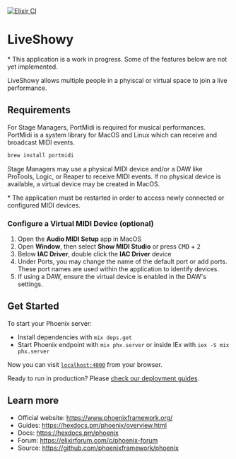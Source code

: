 [![Elixir CI](https://github.com/type1fool/live_showy/actions/workflows/elixir.yml/badge.svg?branch=main)](https://github.com/type1fool/live_showy/actions/workflows/elixir.yml)

# LiveShowy

\* This application is a work in progress. Some of the features below are not yet implemented.

LiveShowy allows multiple people in a phyiscal or virtual space to join a live performance.

## Requirements

For Stage Managers, PortMidi is required for musical performances. PortMidi is a system library for MacOS and Linux which can receive and broadcast MIDI events.

```bash
brew install portmidi
```

Stage Managers may use a physical MIDI device and/or a DAW like ProTools, Logic, or Reaper to receive MIDI events. If no physical device is available, a virtual device may be created in MacOS.

\* The application must be restarted in order to access newly connected or configured MIDI devices.

### Configure a Virtual MIDI Device (optional)

1. Open the **Audio MIDI Setup** app in MacOS
1. Open **Window**, then select **Show MIDI Studio** or press <kbd>CMD</kbd> + <kbd>2</kbd>
1. Below **IAC Driver**, double click the **IAC Driver** device
1. Under Ports, you may change the name of the default port or add ports. These port names are used within the application to identify devices.
1. If using a DAW, ensure the virtual device is enabled in the DAW's settings.

## Get Started

To start your Phoenix server:

- Install dependencies with `mix deps.get`
- Start Phoenix endpoint with `mix phx.server` or inside IEx with `iex -S mix phx.server`

Now you can visit [`localhost:4000`](http://localhost:4000) from your browser.

Ready to run in production? Please [check our deployment guides](https://hexdocs.pm/phoenix/deployment.html).

## Learn more

- Official website: https://www.phoenixframework.org/
- Guides: https://hexdocs.pm/phoenix/overview.html
- Docs: https://hexdocs.pm/phoenix
- Forum: https://elixirforum.com/c/phoenix-forum
- Source: https://github.com/phoenixframework/phoenix
